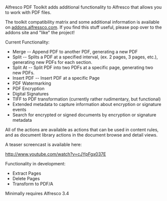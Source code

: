Alfresco PDF Toolkit adds additional functionality to Alfresco that allows you to work with PDF files.

The toolkit compatibility matrix and some additional information is available on [addons.alfressco.com](http://addons.alfresco.com/addons/alfresco-pdf-toolkit).  If you find this stuff useful, please pop over to the addons site and "like" the project!

Current Functionality:
  * Merge -- Append PDF to another PDF, generating a new PDF
  * Split --  Splits a PDF at a specified interval, (ex. 2 pages, 3 pages, etc.), generating new PDFs for each section.
  * Split At -- Split PDF into two PDFs at a specific page, generating two new PDFs.
  * Insert PDF -- Insert PDF at a specific Page
  * PDF Watermarking
  * PDF Encryption
  * Digital Signatures
  * TIFF to PDF transformation (currently rather rudimentary, but functional)
  * Extended metadata to capture information about encryption or signature events
  * Search for encrypted or signed documents by encryption or signature metadata

All of the actions are available as actions that can be used in content rules, and as document library actions in the document browse and detail views.

A teaser screencast is available here:

http://www.youtube.com/watch?v=cJYpFgx037E

Functionality in development:

  * Extract Pages
  * Delete Pages
  * Transform to PDF/A

Minimally requires Alfresco 3.4